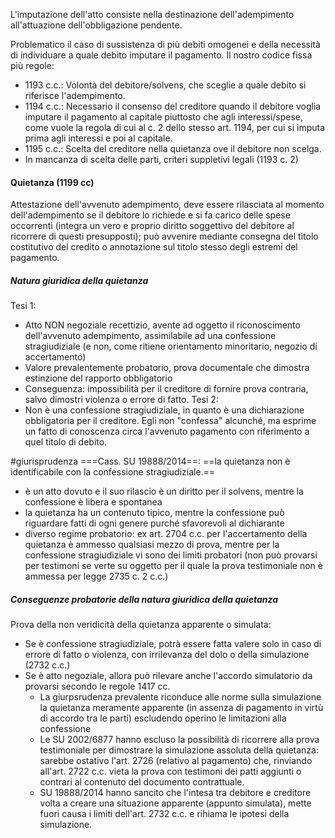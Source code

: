 L'imputazione dell'atto consiste nella destinazione dell'adempimento all'attuazione dell'obbligazione pendente.

Problematico il caso di sussistenza di più debiti omogenei e della necessità di individuare a quale debito imputare il pagamento.
Il nostro codice fissa più regole:
- 1193 c.c.: Volontà del debitore/solvens, che sceglie a quale debito si riferisce l'adempimento. 
- 1194 c.c.: Necessario il consenso del creditore quando il debitore voglia imputare il pagamento al capitale piuttosto che agli interessi/spese, come vuole la regola di cui al c. 2 dello stesso art. 1194, per cui si imputa prima agli interessi e poi al capitale.
- 1195 c.c.: Scelta del creditore nella quietanza ove il debitore non scelga.
- In mancanza di scelta delle parti, criteri suppletivi legali (1193 c. 2)

#### Quietanza (1199 cc)
Attestazione dell'avvenuto adempimento, deve essere rilasciata al momento dell'adempimento se il debitore lo richiede e si fa carico delle spese occorrenti (integra un vero e proprio diritto soggettivo del debitore al ricorrere di questi presupposti); può avvenire mediante consegna del titolo costitutivo del credito o annotazione sul titolo stesso degli estremi del pagamento.
##### Natura giuridica della quietanza
Tesi 1:
- Atto NON negoziale recettizio, avente ad oggetto il riconoscimento dell'avvenuto adempimento, assimilabile ad una confessione stragiudiziale (e non, come ritiene orientamento minoritario, negozio di accertamento)
- Valore prevalentemente probatorio, prova documentale che dimostra estinzione del rapporto obbligatorio
- Conseguenza: impossibilità per il creditore di fornire prova contraria, salvo dimostri violenza o errore di fatto.
Tesi 2: 
- Non è una confessione stragiudiziale, in quanto è una dichiarazione obbligatoria per il creditore. Egli non "confessa" alcunché, ma esprime un fatto di conoscenza circa l'avvenuto pagamento con riferimento a quel titolo di debito.

#giurisprudenza ===Cass. SU 19888/2014==: ==la quietanza non è identificabile con la confessione stragiudiziale.==
- è un atto dovuto e il suo rilascio è un diritto per il solvens, mentre la confessione è libera e spontanea
- la quietanza ha un contenuto tipico, mentre la confessione può riguardare fatti di ogni genere purché sfavorevoli al dichiarante
- diverso regime probatorio: ex art. 2704 c.c. per l'accertamento della quietanza è ammesso qualsiasi mezzo di prova, mentre per la confessione stragiudiziale vi sono dei limiti probatori (non può provarsi per testimoni se verte su oggetto per il quale la prova testimoniale non è ammessa per legge 2735 c. 2 c.c.)

##### Conseguenze probatorie della natura giuridica della quietanza
Prova della non veridicità della quietanza apparente o simulata:
- Se è confessione stragiudiziale, potrà essere fatta valere solo in caso di errore di fatto o violenza, con irrilevanza del dolo o della simulazione (2732 c.c.)
- Se è atto negoziale, allora può rilevare anche l'accordo simulatorio da provarsi secondo le regole 1417 cc.
	- La giurpsrudenza prevalente riconduce alle norme sulla simulazione la quietanza meramente apparente (in assenza di pagamento in virtù di accordo tra le parti) escludendo operino le limitazioni alla confessione
	- Le SU 2002/6877 hanno escluso la possibilità di ricorrere alla prova testimoniale per dimostrare la simulazione assoluta della quietanza: sarebbe ostativo l'art. 2726 (relativo al pagamento) che, rinviando all'art. 2722 c.c. vieta la prova con testimoni dei patti aggiunti o contrari al contenuto del documento contrattuale. 
	- SU 19888/2014 hanno sancito che l'intesa tra debitore e creditore volta a creare una situazione apparente (appunto simulata), mette fuori causa i limiti dell'art. 2732 c.c. e rihiama le ipotesi della simulazione.






